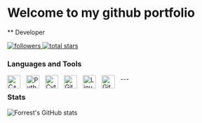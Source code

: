# Welcome to my github portfolio

** Developer



  <p align="left">
    <a href="https://github.com/Enzosama?tab=followers">
      <img 
        alt="followers" 
        title="Follow me on Github" 
        src="https://custom-icon-badges.demolab.com/github/followers/Enzosama?color=236ad3&labelColor=1155ba&style=for-the-badge&logo=person-add&label=Follow&logoColor=white" 
      />
    </a>
    <a href="https://github.com/Enzosama?tab=repositories&sort=stargazers">
      <img 
        alt="total stars" 
        title="Total stars on GitHub" 
        src="https://custom-icon-badges.demolab.com/github/stars/Enzosama?color=55960c&style=for-the-badge&labelColor=488207&logo=star" 
      />
    </a>
  </p>


  ### Languages and Tools

  <img align="left" alt="C++" width="30px" style="padding-right: 10px;" src="https://cdn.jsdelivr.net/gh/devicons/devicon/icons/cplusplus/cplusplus-line.svg" />
  <img align="left" alt="Python" width="30px" style="padding-right: 10px;" src="https://cdn.jsdelivr.net/gh/devicons/devicon/icons/python/python-plain.svg" />
  <img align="left" alt="Cython" width="30px" style="padding-right: 10px;" src="https://www.svgrepo.com/show/373544/cython.svg" />
  <img align="left" alt="Git" width="30px" style="padding-right: 10px;" src="https://cdn.jsdelivr.net/gh/devicons/devicon/icons/git/git-original.svg" />
  <img align="left" alt="Linux" width="30px" style="padding-right: 10px;" src="https://cdn.jsdelivr.net/gh/devicons/devicon/icons/linux/linux-original.svg" />
  <img align="left" alt="GitHub" width="30px" style="padding-right: 10px;" src="https://cdn.jsdelivr.net/gh/devicons/devicon/icons/github/github-original.svg" />
---
  
  ### Stats
  ![Forrest's GitHub stats](https://github-readme-stats.vercel.app/api?username=Enzosama&show_icons=true&theme=gruvbox)

